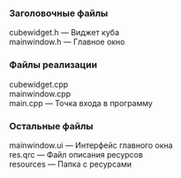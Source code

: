 <h3>Заголовочные файлы</h3>
cubewidget.h — Виджет куба<br />
mainwindow.h — Главное окно<br />

<h3>Файлы реализации</h3>
cubewidget.cpp<br />
mainwindow.cpp<br />
main.cpp — Точка входа в программу<br />

<h3>Остальные файлы</h3>
mainwindow.ui — Интерфейс главного окна<br />
res.qrc — Файл описания ресурсов<br />
resources — Папка с ресурсами<br />
